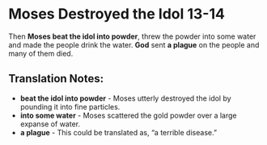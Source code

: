 Moses Destroyed the Idol 13-14
================================


Then **Moses beat the idol into powder**, threw the powder into some
water and made the people drink the water.  **God** sent **a plague**
on the people and many of them died.

Translation Notes:
------------------

-   **beat the idol into powder** - Moses utterly destroyed the idol by
    pounding it into fine particles.
-   **into some water** - Moses scattered the gold powder over a large
    expanse of water.
-   **a plague** - This could be translated as, “a terrible disease.”

